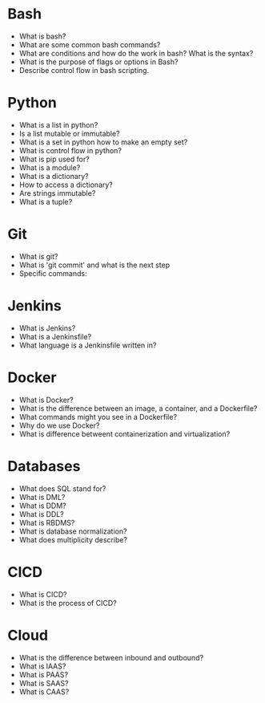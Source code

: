 # Bash
- What is bash?
- What are some common bash commands?
- What are conditions and how do the work in bash? What is the syntax?
- What is the purpose of flags or options in Bash?
- Describe control flow in bash scripting.

# Python
- What is a list in python?
- Is a list mutable or immutable?
- What is a set in python how to make an empty set?
- What is control flow in python?
- What is pip used for? 
- What is a module?
- What is a dictionary?
- How to access a dictionary?
- Are strings immutable?
- What is a tuple?

# Git
- What is git?
- What is 'git commit' and what is the next step
- Specific commands:

# Jenkins
- What is Jenkins?
- What is a Jenkinsfile?
- What language is a Jenkinsfile written in?

# Docker
- What is Docker?
- What is the difference between an image, a container, and a Dockerfile?
- What commands might you see in a Dockerfile?
- Why do we use Docker?
- What is difference betweent containerization and virtualization?

# Databases
- What does SQL stand for?
- What is DML?
- What is DDM?
- What is DDL?
- What is RBDMS?
- What is database normalization?
- What does multiplicity describe?
  
# CICD
- What is CICD?
- What is the process of CICD?

# Cloud
- What is the difference between inbound and outbound?
- What is IAAS?
- What is PAAS?
- What is SAAS?
- What is CAAS?

